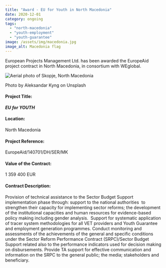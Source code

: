 ```yaml
---
title: "Award - EU for Youth in North Macedonia"
date: 2020-12-01
category: ongoing
tags: 
  - "north-macedonia"
  - "youth-employment"
  - "youth-guarantee"
image: /assets/img/macedonia.jpg
image_alt: Macedonia flag
---
```


European Projects Management Ltd. has been awarded the EuropeAid project contract in North Macedonia, in consortium with WEglobal.

![Aerial photo of Skopje, North Macedonia](images/aleksandar-kyng-h5kVNpuUIco-unsplash-1-e1596531193849-1024x425.jpg)

Photo by Aleksandar Kyng on Unsplash

#### Project Title:

**_EU for YOUTH_**

#### Location:

North Macedonia

#### Project Reference:

EuropeAid/140701/DH/SER/MK

#### Value of the Contract:

1 359 400 EUR

#### Contract Description:

Provision of technical assistance to the Sector Budget Support implementation phase through: support to the national authorities  to strengthen their capacity for implementing sector reforms; the development of the institutional capacities and human resources for evidence-based policy making including gender analysis.  Support for systematic application of tracer system methodologies for all VET providers and Youth Guarantee and employment generation programmes. Conduct monitoring and assessments of the achievements of the general and specific conditions under the Sector Reform Performance Contract (SRPC)/Sector Budget Support related also to the performance indicators used for decision making on disbursements. Provide TA support for effective communication and information on the SRPC to the general public; the media; stakeholders and beneficiary.
